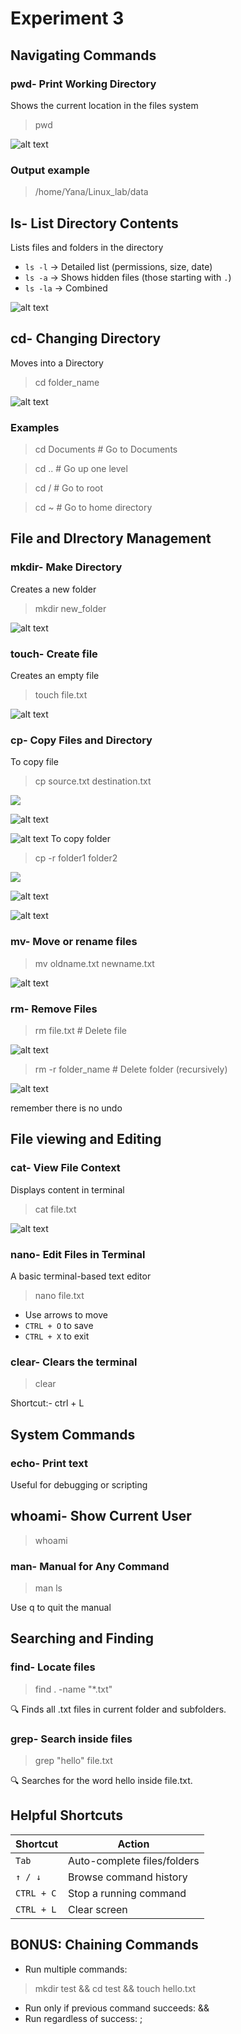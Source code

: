 # Experiment 3
## Navigating Commands
### pwd- Print Working Directory
Shows the current location in the files system
>pwd

![alt text](<Screenshot from 2025-08-19 05-40-35.png>)
### Output example
>/home/Yana/Linux_lab/data

## ls- List Directory Contents
Lists files and folders in the directory
* `ls -l` → Detailed list (permissions, size, date)
* `ls -a` → Shows hidden files (those starting with `.`)
* `ls -la` → Combined

![alt text](<Screenshot from 2025-08-19 05-43-35.png>)
## cd- Changing Directory
Moves into a Directory
>cd folder_name

![alt text](<Screenshot from 2025-08-19 05-50-19.png>)
### Examples
>cd Documents        # Go to Documents

>cd ..               # Go up one level

>cd /                # Go to root

>cd ~                # Go to home directory
## File and DIrectory Management
### mkdir- Make Directory
Creates a new folder
>mkdir new_folder

![alt text](<Screenshot from 2025-08-19 05-54-09.png>)
 ### touch- Create file
 Creates an empty file
 >touch file.txt

 ![alt text](<Screenshot from 2025-08-19 05-56-49.png>)

### cp- Copy Files and Directory
To copy file
>cp source.txt destination.txt

![
](<Screenshot from 2025-08-19 06-00-13.png>)

![alt text](<Screenshot from 2025-08-19 06-01-11.png>)

![alt text](<Screenshot from 2025-08-19 06-01-42.png>)
To copy folder
>cp -r folder1 folder2

![
](<Screenshot from 2025-08-19 06-04-09.png>)

![alt text](<Screenshot from 2025-08-19 06-09-21.png>)

![alt text](<Screenshot from 2025-08-19 06-08-57.png>)
### mv- Move or rename files
>mv oldname.txt newname.txt

![alt text](<Screenshot from 2025-08-19 06-12-29.png>)

### rm- Remove Files
>rm file.txt          # Delete file

![alt text](<Screenshot from 2025-08-19 06-16-20-1.png>)
>rm -r folder_name    # Delete folder (recursively)

![alt text](<Screenshot from 2025-08-19 06-17-10.png>)

remember there is no undo
## File viewing and Editing
### cat- View File Context
Displays content in terminal
>cat file.txt

![alt text](<Screenshot from 2025-08-19 06-20-36.png>)
### nano- Edit Files in Terminal
A basic terminal-based text editor
>nano file.txt

* Use arrows to move
* `CTRL + O` to save
* `CTRL + X` to exit

### clear-  Clears the terminal
>clear

Shortcut:- ctrl + L
## System Commands
### echo- Print text
Useful for debugging or scripting
## whoami- Show Current User
>whoami
### man- Manual for Any Command
>man ls

Use q to quit the manual
## Searching and Finding
### find- Locate files
>find . -name "*.txt"

🔍 Finds all .txt files in current folder and subfolders.
### grep- Search inside files
>grep "hello" file.txt

🔍 Searches for the word hello inside file.txt.
## Helpful Shortcuts
| Shortcut   | Action                      |
| ---------- | --------------------------- |
| `Tab`      | Auto-complete files/folders |
| `↑ / ↓`    | Browse command history      |
| `CTRL + C` | Stop a running command      |
| `CTRL + L` | Clear screen                |
## BONUS: Chaining Commands
* Run multiple commands:
>mkdir test && cd test && touch hello.txt
* Run only if previous command succeeds: &&
* Run regardless of success: ;










